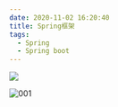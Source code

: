 ```yaml
---
date: 2020-11-02 16:20:40
title: Spring框架
tags:
  - Spring
  - Spring boot
---
```






![](https://cdn.jsdelivr.net/gh/nanxi1234/picture//2020/20201106095348.jpeg)

![001](https://cdn.jsdelivr.net/gh/nanxi1234/picture//2020/20201106100910.jpg)
